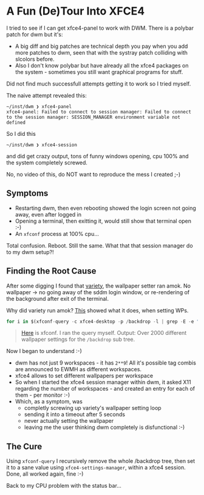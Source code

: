 # A Fun (De)Tour Into XFCE4

I tried to see if I can get xfce4-panel to work with DWM. There is a polybar patch for dwm but it's:

- A big diff and big patches are technical depth you pay when you add more patches to dwm, seen that with the systray
  patch colliding with slcolors before.
- Also I don't know polybar but have already all the xfce4 packages on the system - sometimes you still want graphical
  programs for stuff. 

Did not find much successfull attempts getting it to work so I tried myself.

The naive attempt revealed this:

```
~/inst/dwm ❯ xfce4-panel   
xfce4-panel: Failed to connect to session manager: Failed to connect to the session manager: SESSION_MANAGER environment variable not defined

```

So I did this

```
~/inst/dwm ❯ xfce4-session
```

and did get crazy output, tons of funny windows opening, cpu 100% and the system completely screwed.

No, no video of this, do NOT want to reproduce the mess I created ;-)


## Symptoms

- Restarting dwm, then even rebooting showed the login screen not going away, even after logged in 
- Opening a terminal, then exitting it, would still show that terminal open :-) 
- An `xfconf` process at 100% cpu...

Total confusion. Reboot. Still the same. What that that session manager do to my dwm setup?!


## Finding the Root Cause

After some digging I found that [variety][variety], the wallpaper setter ran amok. No wallpaper -> no going away of the sddm login
window, or re-rendering of the background after exit of the terminal.

Why did variety run amok? [This][variety2] showed what it does, when setting WPs. 

```python
for i in $(xfconf-query -c xfce4-desktop -p /backdrop -l | grep -E -e "screen.*/monitor.*image-path$" -e "screen.*/monitor.*/last-image$"); do
```

> [Here][xfconf] is xfconf. I ran the query myself. Output: Over 2000 different wallpaper settings for the `/backdrop`
sub tree.


Now I began to understand :-)

- dwm has not just 9 workspaces - it has `2**9`! All it's possible tag combis are announced to EWMH as different
  workspaces.
- xfce4 allows to set different wallpapers per workspace
- So when I started the xfce4 session manager within dwm, it asked X11 regarding the number of workspaces - and created an entry for each
  of them - per monitor :-)
- Which, as a symptom, was
    - completly screwing up variety's wallpaper setting loop
    - sending it into a timeout after 5 seconds
    - never actually setting the wallpaper
    - leaving me the user thinking dwm completely is disfunctional :-) 


## The Cure

Using `xfconf-query` I recursively remove the whole /backdrop tree, then set it to a sane value using `xfce4-settings-manager`, within a xfce4 session. Done, all worked again, fine :-)

Back to my CPU problem with the status bar...


[variety]: https://github.com/varietywalls
[variety2]: https://github.com/varietywalls/variety/issues/282
[xfconf]: https://docs.xfce.org/xfce/xfconf/xfconf-query
